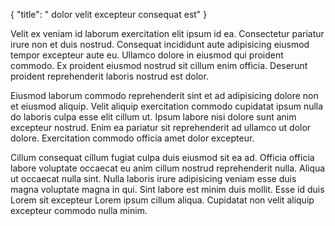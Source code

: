 {
  "title": " dolor velit excepteur consequat est"
}

Velit ex veniam id laborum exercitation elit ipsum id ea. Consectetur pariatur irure non et duis nostrud. Consequat incididunt aute adipisicing eiusmod tempor excepteur aute eu. Ullamco dolore in eiusmod qui proident commodo. Ex proident eiusmod nostrud sit cillum enim officia. Deserunt proident reprehenderit laboris nostrud est dolor.

Eiusmod laborum commodo reprehenderit sint et ad adipisicing dolore non et eiusmod aliquip. Velit aliquip exercitation commodo cupidatat ipsum nulla do laboris culpa esse elit cillum ut. Ipsum labore nisi dolore sunt anim excepteur nostrud. Enim ea pariatur sit reprehenderit ad ullamco ut dolor dolore. Exercitation commodo officia amet dolor excepteur.

Cillum consequat cillum fugiat culpa duis eiusmod sit ea ad. Officia officia labore voluptate occaecat eu anim cillum nostrud reprehenderit nulla. Aliqua ut occaecat nulla sint. Nulla laboris irure adipisicing veniam esse duis magna voluptate magna in qui. Sint labore est minim duis mollit. Esse id duis Lorem sit excepteur Lorem ipsum cillum aliqua. Cupidatat non velit aliquip excepteur commodo nulla minim.